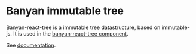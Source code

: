 # Banyan immutable tree

Banyan-react-tree is a immutable tree datastructure, based on immutable-js. It is used in the [banyan-react-tree component](https://github.com/mbraak/banyan-react-tree). 

See [documentation](https://mbraak.gitbooks.io/banyan-react-tree/content/).
